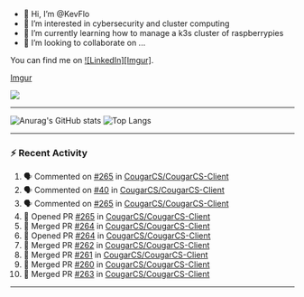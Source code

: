- 👋 Hi, I’m @KevFlo
- 👀 I’m interested in cybersecurity and cluster computing
- 🌱 I’m currently learning how to manage a k3s cluster of raspberrypies
- 💞️ I’m looking to collaborate on ...



You can find me on [![LinkedIn][Imgur]][3].

<!-- Icons -->

[3.2]: https://imgur.com/p0FEQ56 (LinkedIn icon without padding)
[Imgur](https://i.imgur.com/p0FEQ56.png)

<!-- Links to your social media accounts -->

[3]: https://www.linkedin.com/in/flores-kevin/


<a>
    <img src="https://img.shields.io/badge/-Commonly%20Used%20Tools-lightgreyk ">
</a>



---

![Anurag's GitHub stats](https://github-readme-stats-kevflo.vercel.app/api?username=KevFlo&count_private=true&hide=stars&show_icons=true&theme=nord)
![Top Langs](https://github-readme-stats-kevflo.vercel.app/api/top-langs/?username=KevFlo&langs_count=5&show_icons=true&theme=nord)

---

### :zap: Recent Activity

<!--START_SECTION:activity-->
1. 🗣 Commented on [#265](https://github.com/CougarCS/CougarCS-Client/issues/265) in [CougarCS/CougarCS-Client](https://github.com/CougarCS/CougarCS-Client)
2. 🗣 Commented on [#40](https://github.com/CougarCS/CougarCS-Client/issues/40) in [CougarCS/CougarCS-Client](https://github.com/CougarCS/CougarCS-Client)
3. 🗣 Commented on [#265](https://github.com/CougarCS/CougarCS-Client/issues/265) in [CougarCS/CougarCS-Client](https://github.com/CougarCS/CougarCS-Client)
4. 💪 Opened PR [#265](https://github.com/CougarCS/CougarCS-Client/pull/265) in [CougarCS/CougarCS-Client](https://github.com/CougarCS/CougarCS-Client)
5. 🎉 Merged PR [#264](https://github.com/CougarCS/CougarCS-Client/pull/264) in [CougarCS/CougarCS-Client](https://github.com/CougarCS/CougarCS-Client)
6. 💪 Opened PR [#264](https://github.com/CougarCS/CougarCS-Client/pull/264) in [CougarCS/CougarCS-Client](https://github.com/CougarCS/CougarCS-Client)
7. 🎉 Merged PR [#262](https://github.com/CougarCS/CougarCS-Client/pull/262) in [CougarCS/CougarCS-Client](https://github.com/CougarCS/CougarCS-Client)
8. 🎉 Merged PR [#261](https://github.com/CougarCS/CougarCS-Client/pull/261) in [CougarCS/CougarCS-Client](https://github.com/CougarCS/CougarCS-Client)
9. 🎉 Merged PR [#260](https://github.com/CougarCS/CougarCS-Client/pull/260) in [CougarCS/CougarCS-Client](https://github.com/CougarCS/CougarCS-Client)
10. 🎉 Merged PR [#263](https://github.com/CougarCS/CougarCS-Client/pull/263) in [CougarCS/CougarCS-Client](https://github.com/CougarCS/CougarCS-Client)
<!--END_SECTION:activity-->

---
<!---
KevFlo/KevFlo is a ✨ special ✨ repository because its `README.md` (this file) appears on your GitHub profile.
You can click the Preview link to take a look at your changes.
--->
